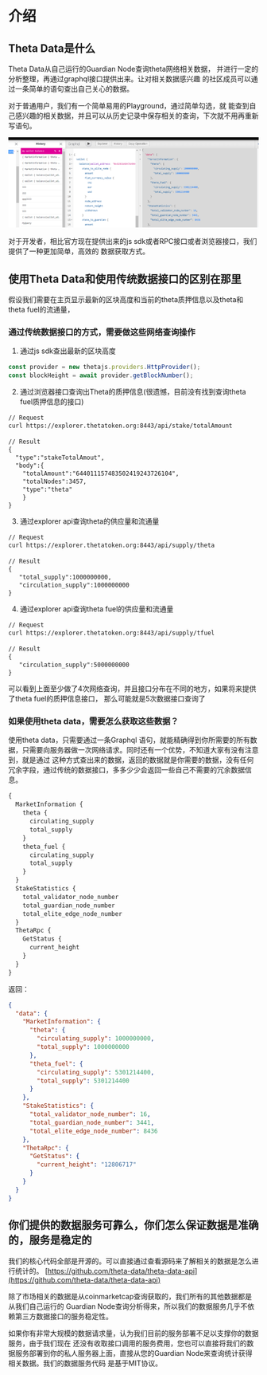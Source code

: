 # 介绍
## Theta Data是什么
Theta Data从自己运行的Guardian Node查询theta网络相关数据，
并进行一定的分析整理，再通过graphql接口提供出来。让对相关数据感兴趣
的社区成员可以通过一条简单的语句查出自己关心的数据。

对于普通用户，我们有一个简单易用的Playground，通过简单勾选，就
能查到自己感兴趣的相关数据，并且可以从历史记录中保存相关的查询，下次就不用再重新写语句。

![img](https://raw.githubusercontent.com/larryro/image/main/%E5%BE%AE%E4%BF%A1%E6%88%AA%E5%9B%BE_20211112111205.png)

对于开发者，相比官方现在提供出来的js sdk或者RPC接口或者浏览器接口，我们提供了一种更加简单，高效的
数据获取方式。

## 使用Theta Data和使用传统数据接口的区别在那里
假设我们需要在主页显示最新的区块高度和当前的theta质押信息以及theta和theta fuel的流通量，

### 通过传统数据接口的方式，需要做这些网络查询操作

1. 通过js sdk查出最新的区块高度
```javascript
const provider = new thetajs.providers.HttpProvider();
const blockHeight = await provider.getBlockNumber();
```
2. 通过浏览器接口查询出Theta的质押信息(很遗憾，目前没有找到查询theta fuel质押信息的接口)
```shell
// Request 
curl https://explorer.thetatoken.org:8443/api/stake/totalAmount

// Result
{
  "type":"stakeTotalAmout",
  "body":{
    "totalAmount":"644011157483502419243726104",
    "totalNodes":3457,
    "type":"theta"
    }
}
```

3. 通过explorer api查询theta的供应量和流通量
```shell
// Request 
curl https://explorer.thetatoken.org:8443/api/supply/theta

// Result
{
   "total_supply":1000000000,
   "circulation_supply":1000000000
}
```

4. 通过explorer api查询theta fuel的供应量和流通量
```shell
// Request 
curl https://explorer.thetatoken.org:8443/api/supply/tfuel

// Result
{
   "circulation_supply":5000000000
}
```
可以看到上面至少做了4次网络查询，并且接口分布在不同的地方，如果将来提供了theta fuel的质押信息接口，
那么可能就是5次数据接口查询了

### 如果使用theta data，需要怎么获取这些数据？
使用theta data，只需要通过一条Graphql 语句，就能精确得到你所需要的所有数据，只需要向服务器做一次网络请求。同时还有一个优势，不知道大家有没有注意到，就是通过
这种方式查出来的数据，返回的数据就是你需要的数据，没有任何冗余字段，通过传统的数据接口，多多少少会返回一些自己不需要的冗余数据信息。
```graphql
{
  MarketInformation {
    theta {
      circulating_supply
      total_supply
    }
    theta_fuel {
      circulating_supply
      total_supply
    }
  }
  StakeStatistics {
    total_validator_node_number
    total_guardian_node_number
    total_elite_edge_node_number
  }
  ThetaRpc {
    GetStatus {
      current_height
    }
  }
}
```
返回：
```json
{
  "data": {
    "MarketInformation": {
      "theta": {
        "circulating_supply": 1000000000,
        "total_supply": 1000000000
      },
      "theta_fuel": {
        "circulating_supply": 5301214400,
        "total_supply": 5301214400
      }
    },
    "StakeStatistics": {
      "total_validator_node_number": 16,
      "total_guardian_node_number": 3441,
      "total_elite_edge_node_number": 8436
    },
    "ThetaRpc": {
      "GetStatus": {
        "current_height": "12806717"
      }
    }
  }
}
```
## 你们提供的数据服务可靠么，你们怎么保证数据是准确的，服务是稳定的
我们的核心代码全部是开源的。可以直接通过查看源码来了解相关的数据是怎么进行统计的。
[https://github.com/theta-data/theta-data-api](https://github.com/theta-data/theta-data-api)

除了市场相关的数据是从coinmarketcap查询获取的，我们所有的其他数据都是从我们自己运行的
Guardian Node查询分析得来，所以我们的数据服务几乎不依赖第三方数据接口的服务稳定性。

如果你有非常大规模的数据请求量，认为我们目前的服务部署不足以支撑你的数据服务，由于我们现在
还没有收取接口调用的服务费用，您也可以直接将我们的数据服务部署到你的私人服务器上面，直接从您的Guardian Node来查询统计获得相关数据。我们的数据服务代码
是基于MIT协议。